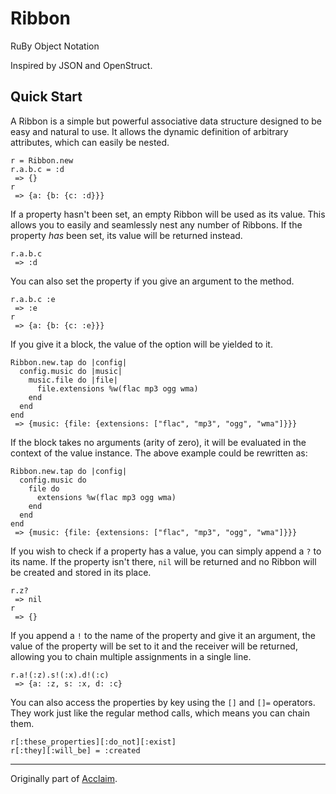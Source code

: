 # Ribbon

RuBy Object Notation

Inspired by JSON and OpenStruct.

## Quick Start

A Ribbon is a simple but powerful associative data structure designed to be easy
and natural to use. It allows the dynamic definition of arbitrary attributes,
which can easily be nested.

    r = Ribbon.new
    r.a.b.c = :d
     => {}
    r
     => {a: {b: {c: :d}}}

If a property hasn't been set, an empty Ribbon will be used as its value. This
allows you to easily and seamlessly nest any number of Ribbons. If the property
_has_ been set, its value will be returned instead.

    r.a.b.c
     => :d

You can also set the property if you give an argument to the method.

    r.a.b.c :e
     => :e
    r
     => {a: {b: {c: :e}}}

If you give it a block, the value of the option will be yielded to it.

    Ribbon.new.tap do |config|
      config.music do |music|
        music.file do |file|
          file.extensions %w(flac mp3 ogg wma)
        end
      end
    end
     => {music: {file: {extensions: ["flac", "mp3", "ogg", "wma"]}}}

If the block takes no arguments (arity of zero), it will be evaluated in the
context of the value instance. The above example could be rewritten as:

    Ribbon.new.tap do |config|
      config.music do
        file do
          extensions %w(flac mp3 ogg wma)
        end
      end
    end
     => {music: {file: {extensions: ["flac", "mp3", "ogg", "wma"]}}}

If you wish to check if a property has a value, you can simply append a `?` to
its name. If the property isn't there, `nil` will be returned and no Ribbon will
be created and stored in its place.

    r.z?
     => nil
    r
     => {}

If you append a `!` to the name of the property and give it an argument, the
value of the property will be set to it and the receiver will be returned,
allowing you to chain multiple assignments in a single line.

    r.a!(:z).s!(:x).d!(:c)
     => {a: :z, s: :x, d: :c}

You can also access the properties by key using the `[]` and `[]=` operators.
They work just like the regular method calls, which means you can chain them.

    r[:these_properties][:do_not][:exist]
    r[:they][:will_be] = :created

---

Originally part of [Acclaim](https://github.com/matheusmoreira/acclaim).
